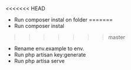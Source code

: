 
<<<<<<< HEAD
- Run composer instal on folder
=======
- Run composer instal 
>>>>>>> master
- Rename env.example to env.
- Run php artisan key:generate
- Run php artisa serve 
